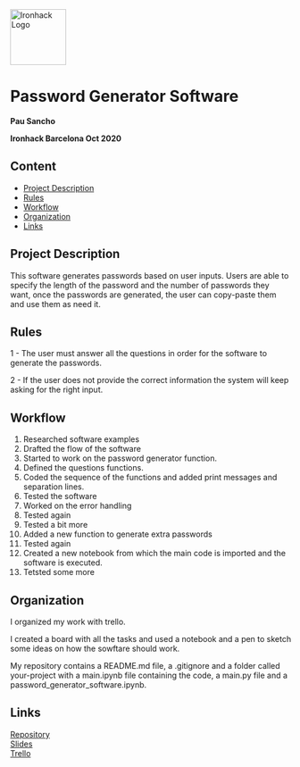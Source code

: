 <img src="https://bit.ly/2VnXWr2" alt="Ironhack Logo" width="100"/>

# Password Generator Software
**Pau Sancho**

**Ironhack Barcelona Oct 2020**

## Content
- [Project Description](#project-description)
- [Rules](#rules)
- [Workflow](#workflow)
- [Organization](#organization)
- [Links](#links)

## Project Description
This software generates passwords based on user inputs. 
Users are able to specify the length of the password and the number of passwords they want, once the passwords are generated, the user can copy-paste them and use them as need it. 

## Rules

1 - The user must answer all the questions in order for the software to generate the passwords. 

2 - If the user does not provide the correct information the system will keep asking for the right input.  

## Workflow

1. Researched software examples
2. Drafted the flow of the software
4. Started to work on the password generator function. 
5. Defined the questions functions. 
6. Coded the sequence of the functions and added print messages and separation lines. 
7. Tested the software
8. Worked on the error handling
9. Tested again
10. Tested a bit more
11. Added a new function to generate extra passwords
12. Tested again
13. Created a new notebook from which the main code is imported and the software is executed. 
14. Tetsted some more

## Organization

I organized my work with trello.

I created a board with all the tasks and used a notebook and a pen to sketch some ideas on how the sowftare should work.   

My repository contains a README.md file, a .gitignore and a folder called your-project with a main.ipynb file containing the code, a main.py file and a password_generator_software.ipynb.

## Links
[Repository](https://github.com/pausancho/Project-Week-1-Build-Your-Own-Game)  
[Slides](https://docs.google.com/presentation/d/1lyjE0PBdWnQyagtZFekDTt2q6WyK60zUZTIGN0zatAE/edit?usp=sharing)  
[Trello](https://trello.com/b/YKN7L9SH/project-1-pau-sancho)  
